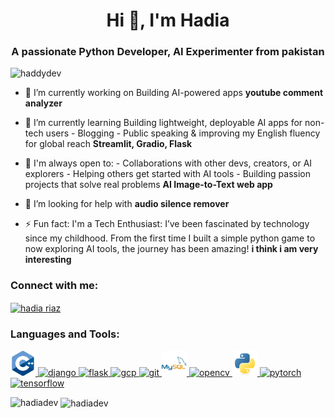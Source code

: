 <h1 align="center">Hi 👋, I'm Hadia</h1>
<h3 align="center">A passionate Python Developer, AI Experimenter from pakistan</h3>

<p align="left"> <img src="https://komarev.com/ghpvc/?username=haddydev&label=Profile%20views&color=0e75b6&style=flat" alt="haddydev" /> </p>

- 🔭 I’m currently working on Building AI-powered apps **youtube comment analyzer**

- 🌱 I’m currently learning Building lightweight, deployable AI apps for non-tech users - Blogging - Public speaking & improving my English fluency for global reach **Streamlit, Gradio, Flask**

- 👯 I'm always open to: - Collaborations with other devs, creators, or AI explorers - Helping others get started with AI tools - Building passion projects that solve real problems **AI Image-to-Text web app**

- 🤝 I’m looking for help with **audio silence remover**

- ⚡ Fun fact: I'm a Tech Enthusiast: I’ve been fascinated by technology since my childhood. From the first time I built a simple python game to now exploring AI tools, the journey has been amazing! **i think i am very interesting**

<h3 align="left">Connect with me:</h3>
<p align="left">
<a href="https://linkedin.com/in/hadia riaz" target="blank"><img align="center" src="https://raw.githubusercontent.com/rahuldkjain/github-profile-readme-generator/master/src/images/icons/Social/linked-in-alt.svg" alt="hadia riaz" height="30" width="40" /></a>
</p>

<h3 align="left">Languages and Tools:</h3>
<p align="left"> <a href="https://www.w3schools.com/cpp/" target="_blank" rel="noreferrer"> <img src="https://raw.githubusercontent.com/devicons/devicon/master/icons/cplusplus/cplusplus-original.svg" alt="cplusplus" width="40" height="40"/> </a> <a href="https://www.djangoproject.com/" target="_blank" rel="noreferrer"> <img src="https://cdn.worldvectorlogo.com/logos/django.svg" alt="django" width="40" height="40"/> </a> <a href="https://flask.palletsprojects.com/" target="_blank" rel="noreferrer"> <img src="https://www.vectorlogo.zone/logos/pocoo_flask/pocoo_flask-icon.svg" alt="flask" width="40" height="40"/> </a> <a href="https://cloud.google.com" target="_blank" rel="noreferrer"> <img src="https://www.vectorlogo.zone/logos/google_cloud/google_cloud-icon.svg" alt="gcp" width="40" height="40"/> </a> <a href="https://git-scm.com/" target="_blank" rel="noreferrer"> <img src="https://www.vectorlogo.zone/logos/git-scm/git-scm-icon.svg" alt="git" width="40" height="40"/> </a> <a href="https://www.mysql.com/" target="_blank" rel="noreferrer"> <img src="https://raw.githubusercontent.com/devicons/devicon/master/icons/mysql/mysql-original-wordmark.svg" alt="mysql" width="40" height="40"/> </a> <a href="https://opencv.org/" target="_blank" rel="noreferrer"> <img src="https://www.vectorlogo.zone/logos/opencv/opencv-icon.svg" alt="opencv" width="40" height="40"/> </a> <a href="https://www.python.org" target="_blank" rel="noreferrer"> <img src="https://raw.githubusercontent.com/devicons/devicon/master/icons/python/python-original.svg" alt="python" width="40" height="40"/> </a> <a href="https://pytorch.org/" target="_blank" rel="noreferrer"> <img src="https://www.vectorlogo.zone/logos/pytorch/pytorch-icon.svg" alt="pytorch" width="40" height="40"/> </a> <a href="https://www.tensorflow.org" target="_blank" rel="noreferrer"> <img src="https://www.vectorlogo.zone/logos/tensorflow/tensorflow-icon.svg" alt="tensorflow" width="40" height="40"/> </a> </p>

<p><img align="left" src="https://github-readme-stats.vercel.app/api/top-langs?username=haddydev&show_icons=true&locale=en&layout=compact" alt="hadiadev" /></p>

<p>&nbsp;<img align="center" src="https://github-readme-stats.vercel.app/api?username=haddydev&show_icons=true&locale=en" alt="hadiadev" /></p>


